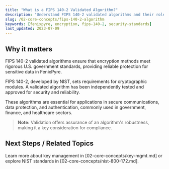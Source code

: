```yaml
---
title: "What is a FIPS 140-2 Validated Algorithm?"
description: "Understand FIPS 140-2 validated algorithms and their role in secure encryption for FenixPyre."
slug: /02-core-concepts/fips-140-2-algorithm
keywords: [fenixpyre, encryption, fips-140-2, security-standards]
last_updated: 2023-07-09
---
```


## Why it matters
FIPS 140-2 validated algorithms ensure that encryption methods meet rigorous U.S. government standards, providing reliable protection for sensitive data in FenixPyre.

FIPS 140-2, developed by NIST, sets requirements for cryptographic modules. A validated algorithm has been independently tested and approved for security and reliability.

These algorithms are essential for applications in secure communications, data protection, and authentication, commonly used in government, finance, and healthcare sectors.

> **Note:** Validation offers assurance of an algorithm's robustness, making it a key consideration for compliance.

## Next Steps / Related Topics
Learn more about key management in [02-core-concepts/key-mgmt.md] or explore NIST standards in [02-core-concepts/nist-800-172.md].
